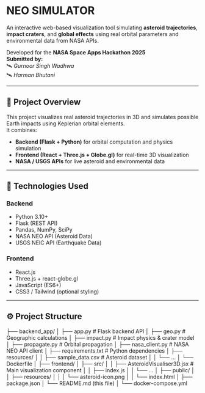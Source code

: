 # NEO SIMULATOR



An interactive web-based visualization tool simulating **asteroid trajectories**, **impact craters**, and **global effects** using real orbital parameters and environmental data from NASA APIs.

Developed for the **NASA Space Apps Hackathon 2025**  
**Submitted by:**  
🛰️ *Gurnoor Singh Wadhwa*  
🛰️ *Harman Bhutani*

---

## 🚀 Project Overview

This project visualizes real asteroid trajectories in 3D and simulates possible Earth impacts using Keplerian orbital elements.  
It combines:

- **Backend (Flask + Python)** for orbital computation and physics simulation  
- **Frontend (React + Three.js + Globe.gl)** for real-time 3D visualization  
- **NASA / USGS APIs** for live asteroid and environmental data

---

## 🧩 Technologies Used

### Backend
- Python 3.10+
- Flask (REST API)
- Pandas, NumPy, SciPy
- NASA NEO API (Asteroid Data)
- USGS NEIC API (Earthquake Data)

### Frontend
- React.js
- Three.js + react-globe.gl
- JavaScript (ES6+)
- CSS3 / Tailwind (optional styling)

---

## ⚙️ Project Structure

├── backend_app/
│ ├── app.py # Flask backend API
│ ├── geo.py # Geographic calculations
│ ├── impact.py # Impact physics & crater model
│ ├── propagate.py # Orbital propagation
│ ├── nasa_client.py # NASA NEO API client
│ ├── requirements.txt # Python dependencies
│ ├── resources/
│ │ ├── sample_data.csv # Asteroid dataset
│ │ └── ...
│ └── Dockerfile
│
├── frontend/
│ ├── src/
│ │ ├── AsteroidVisualiser3D.jsx # Main visualization component
│ │ ├── index.js
│ │ └── ...
│ ├── public/
│ │ ├── resources/
│ │ │ └── asteroid-icon.png
│ │ └── index.html
│ ├── package.json
│ └── README.md (this file)
│
└── docker-compose.yml


